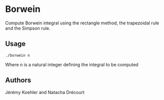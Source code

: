 # Borwein
Compute Borwein integral using the rectangle method, the trapezoidal rule
and the Simpson rule.

## Usage

	./borwein n

Where n is a natural integer defining the integral to be computed

## Authors
Jérémy Koehler and Natacha Drécourt
